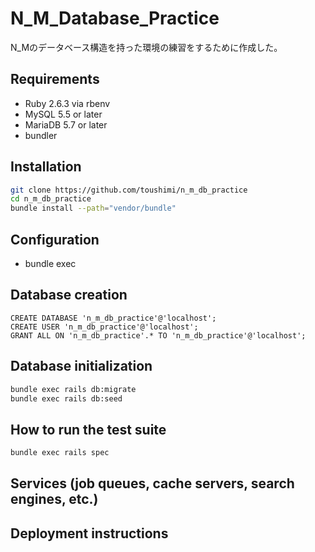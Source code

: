 # N_M_Database_Practice

N_Mのデータベース構造を持った環境の練習をするために作成した。

## Requirements
* Ruby 2.6.3 via rbenv
* MySQL 5.5 or later
* MariaDB 5.7 or later
* bundler

## Installation
```bash
git clone https://github.com/toushimi/n_m_db_practice
cd n_m_db_practice
bundle install --path="vendor/bundle"
```
## Configuration
* bundle exec 

## Database creation
```mysql
CREATE DATABASE 'n_m_db_practice'@'localhost';
CREATE USER 'n_m_db_practice'@'localhost';
GRANT ALL ON 'n_m_db_practice'.* TO 'n_m_db_practice'@'localhost';
```

## Database initialization
```bash
bundle exec rails db:migrate
bundle exec rails db:seed
```

## How to run the test suite
```bash
bundle exec rails spec
```

## Services (job queues, cache servers, search engines, etc.)

## Deployment instructions
